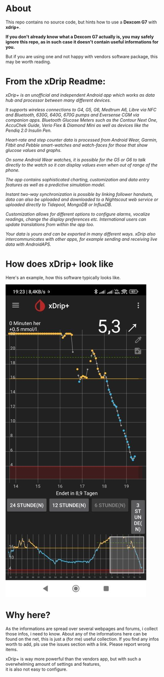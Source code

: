 # About
This repo contains no source code, but hints how to use a **Dexcom G7** with **xdrip+**.

**If you don't already know what a Dexcom G7 actually is, you may safely ignore this repo,
as in such case it doesn't contain useful informations for you.**

But if you are using one and not happy with vendors software package, this may be worth reading.

# From the xDrip Readme:

*xDrip+ is an unofficial and independent Android app which works as data hub and processor between many different devices.*

*It supports wireless connections to G4, G5, G6, Medtrum A6, Libre via NFC and Bluetooth, 630G, 640G, 670G pumps and Eversense CGM via companion apps. Bluetooth Glucose Meters such as the Contour Next One, AccuChek Guide, Verio Flex & Diamond Mini as well as devices like the Pendiq 2.0 Insulin Pen.*

*Heart-rate and step counter data is processed from Android Wear, Garmin, Fitbit and Pebble smart-watches and watch-faces for those that show glucose values and graphs.*

*On some Android Wear watches, it is possible for the G5 or G6 to talk directly to the watch so it can display values even when out of range of the phone.*

*The app contains sophisticated charting, customization and data entry features as well as a predictive simulation model.*

*Instant two-way synchronization is possible by linking follower handsets, data can also be uploaded and downloaded to a Nightscout web service or uploaded directly to Tidepool, MongoDB or InfluxDB.*

*Customization allows for different options to configure alarms, vocalize readings, change the display preferences etc. International users can update translations from within the app too.*

*Your data is yours and can be exported in many different ways. xDrip also intercommunicates with other apps, for example sending and receiving live data with AndroidAPS.*


# How does xDrip+ look like

Here's an example, how this software typically looks like.

![alt text](doc/example.jpg)

# Why here?

As the informations are spread over several webpages and forums, i collect those infos, i need to know.
About any of the informations here can be found on the net, this is just a (for me) useful collection.
If you find any infos worth to add, pls use the issues section with a link. Please report wrong items.

xDrip+ is way more powerful than the vendors app, but with such a overwhelming amount of settings and features,  
it is also not easy to configure.

